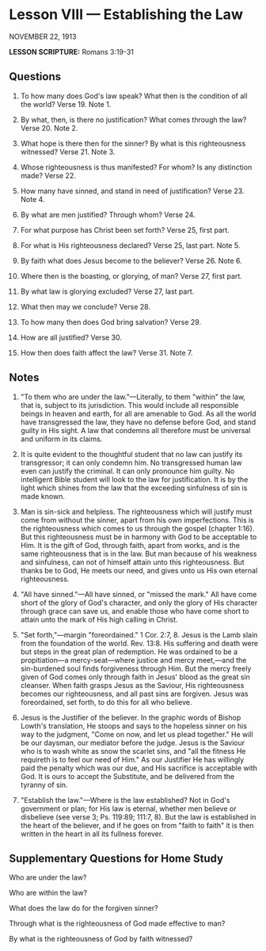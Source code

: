 # Lesson VIII — Establishing the Law
NOVEMBER 22, 1913

**LESSON SCRIPTURE:** Romans 3:19-31

## Questions

1. To how many does God's law speak? What then is the condition of all the world? Verse 19. Note 1.


2. By what, then, is there no justification? What comes through the law? Verse 20. Note 2.


3. What hope is there then for the sinner? By what is this righteousness witnessed? Verse 21. Note 3.


4. Whose righteousness is thus manifested? For whom? Is any distinction made? Verse 22.


5. How many have sinned, and stand in need of justification? Verse 23. Note 4.


6. By what are men justified? Through whom? Verse 24.


7. For what purpose has Christ been set forth? Verse 25, first part.


8. For what is His righteousness declared? Verse 25, last part. Note 5.


9. By faith what does Jesus become to the believer? Verse 26. Note 6.


10. Where then is the boasting, or glorying, of man? Verse 27, first part.


11. By what law is glorying excluded? Verse 27, last part.


12. What then may we conclude? Verse 28.


13. To how many then does God bring salvation? Verse 29.


14. How are all justified? Verse 30.


15. How then does faith affect the law? Verse 31. Note 7.

## Notes

1. "To them who are under the law."—Literally, to them "within" the law, that is, subject to its jurisdiction. This would include all responsible beings in heaven and earth, for all are amenable to God. As all the world have transgressed the law, they have no defense before God, and stand guilty in His sight. A law that condemns all therefore must be universal and uniform in its claims.


2. It is quite evident to the thoughtful student that no law can justify its transgressor; it can only condemn him. No transgressed human law even can justify the criminal. It can only pronounce him guilty. No intelligent Bible student will look to the law for justification. It is by the light which shines from the law that the exceeding sinfulness of sin is made known.


3. Man is sin-sick and helpless. The righteousness which will justify must come from without the sinner, apart from his own imperfections. This is the righteousness which comes to us through the gospel (chapter 1:16). But this righteousness must be in harmony with God to be acceptable to Him. It is the gift of God, through faith, apart from works, and is the same righteousness that is in the law. But man because of his weakness and sinfulness, can not of himself attain unto this righteousness. But thanks be to God, He meets our need, and gives unto us His own eternal righteousness.


4. "All have sinned."—All have sinned, or "missed the mark." All have come short of the glory of God's character, and only the glory of His character through grace can save us, and enable those who have come short to attain unto the mark of His high calling in Christ.


5. "Set forth,"—margin "foreordained." 1 Cor. 2:7, 8. Jesus is the Lamb slain from the foundation of the world. Rev. 13:8. His suffering and death were but steps in the great plan of redemption. He was ordained to be a propitiation—a mercy-seat—where justice and mercy meet,—and the sin-burdened soul finds forgiveness through Him. But the mercy freely given of God comes only through faith in Jesus' blood as the great sin cleanser. When faith grasps Jesus as the Saviour, His righteousness becomes our righteousness, and all past sins are forgiven. Jesus was foreordained, set forth, to do this for all who believe.


6. Jesus is the Justifier of the believer. In the graphic words of Bishop Lowth's translation, He stoops and says to the hopeless sinner on his way to the judgment, "Come on now, and let us plead together." He will be our daysman, our mediator before the judge. Jesus is the Saviour who is to wash white as snow the scarlet sins, and "all the fitness He requireth is to feel our need of Him." As our Justifier He has willingly paid the penalty which was our due, and His sacrifice is acceptable with God. It is ours to accept the Substitute, and be delivered from the tyranny of sin.


7. "Establish the law."—Where is the law established? Not in God's government or plan; for His law is eternal, whether men believe or disbelieve (see verse 3; Ps. 119:89; 111:7, 8). But the law is established in the heart of the believer, and if he goes on from "faith to faith" it is then written in the heart in all its fullness forever.

## Supplementary Questions for Home Study

Who are under the law?


Who are within the law?


What does the law do for the forgiven sinner?


Through what is the righteousness of God made effective to man?


By what is the righteousness of God by faith witnessed?